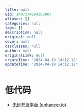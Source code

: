 ```yaml
---
title: null
uid: 1407374884383007
aliases: []
categories: null
tags: []
description: null
original: null
cover: null
cssclasses: null
author: null
originalLink: null
createTime: '2024-04-19 14:12:12'
updateTime: '2024-04-19 14:12:12'
---
```


# 低代码

- [无远开发平台 (enhancer.io)](https://enhancer.io/)
